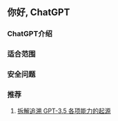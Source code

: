 ## 你好, ChatGPT

### ChatGPT介绍

### 适合范围

### 安全问题

### 推荐
1. [拆解追溯 GPT-3.5 各项能力的起源](https://yaofu.notion.site/GPT-3-5-360081d91ec245f29029d37b54573756)

